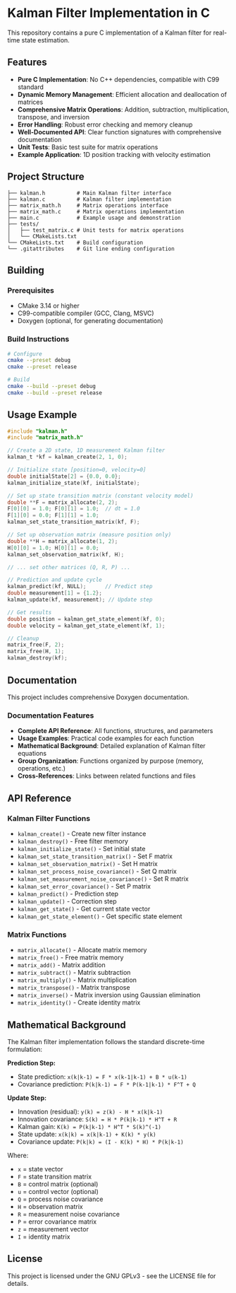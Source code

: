 # Kalman Filter Implementation in C

This repository contains a pure C implementation of a Kalman filter for real-time state estimation.

## Features

- **Pure C Implementation**: No C++ dependencies, compatible with C99 standard
- **Dynamic Memory Management**: Efficient allocation and deallocation of matrices
- **Comprehensive Matrix Operations**: Addition, subtraction, multiplication, transpose, and inversion
- **Error Handling**: Robust error checking and memory cleanup
- **Well-Documented API**: Clear function signatures with comprehensive documentation
- **Unit Tests**: Basic test suite for matrix operations
- **Example Application**: 1D position tracking with velocity estimation

## Project Structure

```
├── kalman.h          # Main Kalman filter interface
├── kalman.c          # Kalman filter implementation
├── matrix_math.h     # Matrix operations interface
├── matrix_math.c     # Matrix operations implementation
├── main.c            # Example usage and demonstration
├── tests/
│   ├── test_matrix.c # Unit tests for matrix operations
│   └── CMakeLists.txt
└── CMakeLists.txt    # Build configuration
└── .gitattributes    # Git line ending configuration
```

## Building

### Prerequisites
- CMake 3.14 or higher
- C99-compatible compiler (GCC, Clang, MSVC)
- Doxygen (optional, for generating documentation)

### Build Instructions

```bash
# Configure
cmake --preset debug
cmake --preset release

# Build
cmake --build --preset debug
cmake --build --preset release
```

## Usage Example

```c
#include "kalman.h"
#include "matrix_math.h"

// Create a 2D state, 1D measurement Kalman filter
kalman_t *kf = kalman_create(2, 1, 0);

// Initialize state [position=0, velocity=0]
double initialState[2] = {0.0, 0.0};
kalman_initialize_state(kf, initialState);

// Set up state transition matrix (constant velocity model)
double **F = matrix_allocate(2, 2);
F[0][0] = 1.0; F[0][1] = 1.0;  // dt = 1.0
F[1][0] = 0.0; F[1][1] = 1.0;
kalman_set_state_transition_matrix(kf, F);

// Set up observation matrix (measure position only)
double **H = matrix_allocate(1, 2);
H[0][0] = 1.0; H[0][1] = 0.0;
kalman_set_observation_matrix(kf, H);

// ... set other matrices (Q, R, P) ...

// Prediction and update cycle
kalman_predict(kf, NULL);      // Predict step
double measurement[1] = {1.2};
kalman_update(kf, measurement); // Update step

// Get results
double position = kalman_get_state_element(kf, 0);
double velocity = kalman_get_state_element(kf, 1);

// Cleanup
matrix_free(F, 2);
matrix_free(H, 1);
kalman_destroy(kf);
```

## Documentation

This project includes comprehensive Doxygen documentation.

### Documentation Features
- **Complete API Reference**: All functions, structures, and parameters
- **Usage Examples**: Practical code examples for each function
- **Mathematical Background**: Detailed explanation of Kalman filter equations
- **Group Organization**: Functions organized by purpose (memory, operations, etc.)
- **Cross-References**: Links between related functions and files

## API Reference

### Kalman Filter Functions

- `kalman_create()` - Create new filter instance
- `kalman_destroy()` - Free filter memory
- `kalman_initialize_state()` - Set initial state
- `kalman_set_state_transition_matrix()` - Set F matrix
- `kalman_set_observation_matrix()` - Set H matrix
- `kalman_set_process_noise_covariance()` - Set Q matrix
- `kalman_set_measurement_noise_covariance()` - Set R matrix
- `kalman_set_error_covariance()` - Set P matrix
- `kalman_predict()` - Prediction step
- `kalman_update()` - Correction step
- `kalman_get_state()` - Get current state vector
- `kalman_get_state_element()` - Get specific state element

### Matrix Functions

- `matrix_allocate()` - Allocate matrix memory
- `matrix_free()` - Free matrix memory
- `matrix_add()` - Matrix addition
- `matrix_subtract()` - Matrix subtraction
- `matrix_multiply()` - Matrix multiplication
- `matrix_transpose()` - Matrix transpose
- `matrix_inverse()` - Matrix inversion using Gaussian elimination
- `matrix_identity()` - Create identity matrix

## Mathematical Background

The Kalman filter implementation follows the standard discrete-time formulation:

**Prediction Step:**
- State prediction: `x(k|k-1) = F * x(k-1|k-1) + B * u(k-1)`
- Covariance prediction: `P(k|k-1) = F * P(k-1|k-1) * F^T + Q`

**Update Step:**
- Innovation (residual): `y(k) = z(k) - H * x(k|k-1)`
- Innovation covariance: `S(k) = H * P(k|k-1) * H^T + R`
- Kalman gain: `K(k) = P(k|k-1) * H^T * S(k)^(-1)`
- State update: `x(k|k) = x(k|k-1) + K(k) * y(k)`
- Covariance update: `P(k|k) = (I - K(k) * H) * P(k|k-1)`

Where:
- `x` = state vector
- `F` = state transition matrix
- `B` = control matrix (optional)
- `u` = control vector (optional)
- `Q` = process noise covariance
- `H` = observation matrix
- `R` = measurement noise covariance
- `P` = error covariance matrix
- `z` = measurement vector
- `I` = identity matrix

## License

This project is licensed under the GNU GPLv3 - see the LICENSE file for details.
